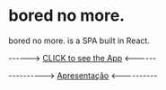 # bored no more.

bored no more. is a SPA built in React.

------> <a href="https://borednomore.netlify.app/">CLICK to see the App</a> <------

----------> <a href="https://www.canva.com/design/DAEOWVpsS2M/meMZarlbLRYaEANH7RKGyg/view?utm_content=DAEOWVpsS2M&utm_campaign=designshare&utm_medium=link&utm_source=publishsharelink">Apresentação</a> <----------


